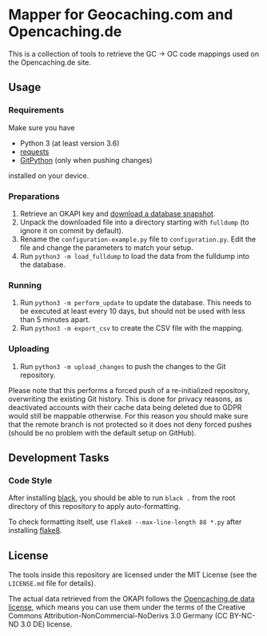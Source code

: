 # Mapper for Geocaching.com and Opencaching.de

This is a collection of tools to retrieve the GC -> OC code mappings used on the Opencaching.de site.

## Usage

### Requirements

Make sure you have

* Python 3 (at least version 3.6)
* [requests](https://github.com/requests/requests)
* [GitPython](https://github.com/gitpython-developers/GitPython) (only when pushing changes)

installed on your device.

### Preparations

1. Retrieve an OKAPI key and [download a database snapshot](https://www.opencaching.de/okapi/services/replicate/fulldump.html).
2. Unpack the downloaded file into a directory starting with `fulldump` (to ignore it on commit by default).
3. Rename the `configuration-example.py` file to `configuration.py`. Edit the file and change the parameters to match your setup.
4. Run `python3 -m load_fulldump` to load the data from the fulldump into the database.

### Running

1. Run `python3 -m perform_update` to update the database. This needs to be executed at least every 10 days, but should not be used with less than 5 minutes apart.
2. Run `python3 -m export_csv` to create the CSV file with the mapping.

### Uploading

1. Run `python3 -m upload_changes` to push the changes to the Git repository.

Please note that this performs a forced push of a re-initialized repository, overwriting the existing Git history. This is done for privacy reasons, as deactivated accounts with their cache data being deleted due to GDPR would still be mappable otherwise. For this reason you should make sure that the remote branch is not protected so it does not deny forced pushes (should be no problem with the default setup on GitHub).

## Development Tasks

### Code Style

After installing [black](https://github.com/psf/black), you should be able to run `black .` from the root directory of this repository to apply auto-formatting.

To check formatting itself, use `flake8 --max-line-length 88 *.py` after installing [flake8](https://gitlab.com/pycqa/flake8).

## License

The tools inside this repository are licensed under the MIT License (see the `LICENSE.md` file for details).

The actual data retrieved from the OKAPI follows the [Opencaching.de data license](https://www.opencaching.de/articles.php?page=impressum&locale=EN), which means you can use them under the terms of the Creative Commons Attribution-NonCommercial-NoDerivs 3.0 Germany (CC BY-NC-ND 3.0 DE) license.
